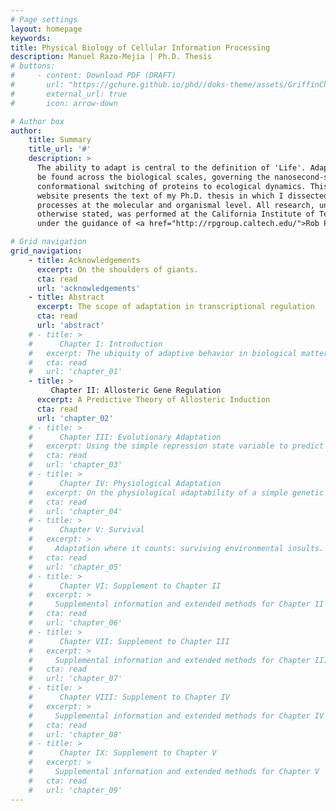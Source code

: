 ```yaml
---
# Page settings
layout: homepage
keywords:
title: Physical Biology of Cellular Information Processing
description: Manuel Razo-Mejia | Ph.D. Thesis
# buttons:
#     - content: Download PDF (DRAFT)
#       url: "https://gchure.github.io/phd//doks-theme/assets/GriffinChure_Thesis_2020-05-08.pdf"
#       external_url: true
#       icon: arrow-down

# Author box
author:
    title: Summary
    title_url: '#'
    description: >
      The ability to adapt is central to the definition of 'Life'. Adaptation can
      be found across the biological scales, governing the nanosecond-scale
      conformational switching of proteins to ecological dynamics. This
      website presents the text of my Ph.D. thesis in which I dissected adaptive
      processes at the molecular and organismal level. All research, unless
      otherwise stated, was performed at the California Institute of Technology
      under the guidance of <a href="http://rpgroup.caltech.edu/">Rob Phillips</a>.

# Grid navigation
grid_navigation:
    - title: Acknowledgements
      excerpt: On the shoulders of giants.
      cta: read
      url: 'acknowledgements'
    - title: Abstract
      excerpt: The scope of adaptation in transcriptional regulation
      cta: read
      url: 'abstract'
    # - title: >
    #      Chapter I: Introduction
    #   excerpt: The ubiquity of adaptive behavior in biological matter.
    #   cta: read
    #   url: 'chapter_01'
    - title: >
         Chapter II: Allosteric Gene Regulation
      excerpt: A Predictive Theory of Allosteric Induction
      cta: read
      url: 'chapter_02'
    # - title: >
    #      Chapter III: Evolutionary Adaptation 
    #   excerpt: Using the simple repression state variable to predict mutant phenotypes
    #   cta: read
    #   url: 'chapter_03'
    # - title: >
    #      Chapter IV: Physiological Adaptation 
    #   excerpt: On the physiological adaptability of a simple genetic circuit 
    #   cta: read
    #   url: 'chapter_04'
    # - title: >
    #      Chapter V: Survival
    #   excerpt: >
    #     Adaptation where it counts: surviving environmental insults.
    #   cta: read
    #   url: 'chapter_05'
    # - title: >
    #      Chapter VI: Supplement to Chapter II
    #   excerpt: >
    #     Supplemental information and extended methods for Chapter II
    #   cta: read
    #   url: 'chapter_06'
    # - title: >
    #      Chapter VII: Supplement to Chapter III
    #   excerpt: >
    #     Supplemental information and extended methods for Chapter III
    #   cta: read
    #   url: 'chapter_07'
    # - title: >
    #      Chapter VIII: Supplement to Chapter IV
    #   excerpt: >
    #     Supplemental information and extended methods for Chapter IV
    #   cta: read
    #   url: 'chapter_08'
    # - title: >
    #      Chapter IX: Supplement to Chapter V
    #   excerpt: >
    #     Supplemental information and extended methods for Chapter V
    #   cta: read
    #   url: 'chapter_09'
---
```

